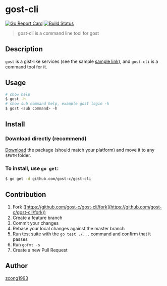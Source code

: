 # gost-cli

[![Go Report Card](https://goreportcard.com/badge/github.com/gost-c/gost-cli)](https://goreportcard.com/report/github.com/gost-c/gost-cli)
[![Build Status](https://travis-ci.org/gost-c/gost-cli.svg?branch=master)](https://travis-ci.org/gost-c/gost-cli)

> gost-cli is a command line tool for gost

## Description

`gost` is a gist-like services (see the sample [sample link](http://gost.surge.sh/#/7f6fbcc7-8a8b-443e-a88e-39f49c693215)), and `gost-cli` is a command tool for it.

## Usage

```bash
# show help
$ gost -h
# show sub command help, example gost login -h
$ gost <sub command> -h
```

## Install

### Download directly (recommend)

[Download](https://github.com/gost-c/gost/releases) the package (should match your platform) and move it to any `$PATH` folder.

### To install, use `go get`:

```bash
$ go get -d github.com/gost-c/gost-cli
```

## Contribution

1. Fork ([https://github.com/gost-c/gost-cli/fork](https://github.com/gost-c/gost-cli/fork))
1. Create a feature branch
1. Commit your changes
1. Rebase your local changes against the master branch
1. Run test suite with the `go test ./...` command and confirm that it passes
1. Run `gofmt -s`
1. Create a new Pull Request

## Author

[zcong1993](https://github.com/zcong1993)
